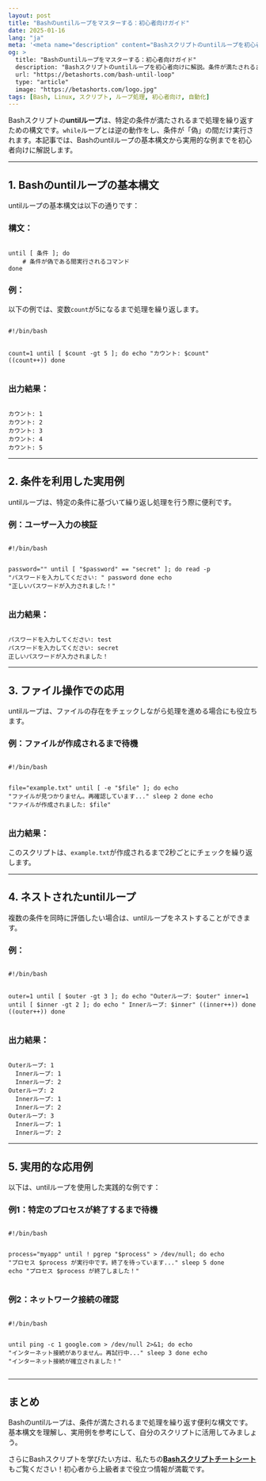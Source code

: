 ```yaml
---
layout: post
title: "Bashのuntilループをマスターする：初心者向けガイド"
date: 2025-01-16
lang: "ja"
meta: '<meta name="description" content="Bashスクリプトのuntilループを初心者向けに解説。基本構文から応用例まで、ループ処理の効率的な方法を紹介します。"><meta name="keywords" content="Bash untilループ, Bashスクリプト, ループ処理, Linux, Bash初心者ガイド"><meta name="author" content="Beta Shorts"><meta name="robots" content="index, follow"><link rel="canonical" href="https://betashorts.com/bash-until-loop">'
og: >
  title: "Bashのuntilループをマスターする：初心者向けガイド"
  description: "Bashスクリプトのuntilループを初心者向けに解説。条件が満たされるまで処理を繰り返す便利な方法を学びましょう。"
  url: "https://betashorts.com/bash-until-loop"
  type: "article"
  image: "https://betashorts.com/logo.jpg"
tags: [Bash, Linux, スクリプト, ループ処理, 初心者向け, 自動化]
---
```


<p>Bashスクリプトの<strong>untilループ</strong>は、特定の条件が満たされるまで処理を繰り返すための構文です。<code>while</code>ループとは逆の動作をし、条件が「偽」の間だけ実行されます。本記事では、Bashのuntilループの基本構文から実用的な例までを初心者向けに解説します。</p>

---

<h2>1. Bashのuntilループの基本構文</h2>
<p>untilループの基本構文は以下の通りです：</p>

<h3>構文：</h3>
<pre><code>
until [ 条件 ]; do
    # 条件が偽である間実行されるコマンド
done
</code></pre>

<h3>例：</h3>
<p>以下の例では、変数<code>count</code>が5になるまで処理を繰り返します。</p>
<pre><code>
#!/bin/bash

count=1
until [ $count -gt 5 ]; do
    echo "カウント: $count"
    ((count++))
done
</code></pre>

<h3>出力結果：</h3>
<pre><code>
カウント: 1
カウント: 2
カウント: 3
カウント: 4
カウント: 5
</code></pre>

---

<h2>2. 条件を利用した実用例</h2>
<p>untilループは、特定の条件に基づいて繰り返し処理を行う際に便利です。</p>

<h3>例：ユーザー入力の検証</h3>
<pre><code>
#!/bin/bash

password=""
until [ "$password" == "secret" ]; do
    read -p "パスワードを入力してください: " password
done
echo "正しいパスワードが入力されました！"
</code></pre>

<h3>出力結果：</h3>
<pre><code>
パスワードを入力してください: test
パスワードを入力してください: secret
正しいパスワードが入力されました！
</code></pre>

---

<h2>3. ファイル操作での応用</h2>
<p>untilループは、ファイルの存在をチェックしながら処理を進める場合にも役立ちます。</p>

<h3>例：ファイルが作成されるまで待機</h3>
<pre><code>
#!/bin/bash

file="example.txt"
until [ -e "$file" ]; do
    echo "ファイルが見つかりません。再確認しています..."
    sleep 2
done
echo "ファイルが作成されました: $file"
</code></pre>

<h3>出力結果：</h3>
<p>このスクリプトは、<code>example.txt</code>が作成されるまで2秒ごとにチェックを繰り返します。</p>

---

<h2>4. ネストされたuntilループ</h2>
<p>複数の条件を同時に評価したい場合は、untilループをネストすることができます。</p>

<h3>例：</h3>
<pre><code>
#!/bin/bash

outer=1
until [ $outer -gt 3 ]; do
    echo "Outerループ: $outer"
    inner=1
    until [ $inner -gt 2 ]; do
        echo "  Innerループ: $inner"
        ((inner++))
    done
    ((outer++))
done
</code></pre>

<h3>出力結果：</h3>
<pre><code>
Outerループ: 1
  Innerループ: 1
  Innerループ: 2
Outerループ: 2
  Innerループ: 1
  Innerループ: 2
Outerループ: 3
  Innerループ: 1
  Innerループ: 2
</code></pre>

---

<h2>5. 実用的な応用例</h2>
<p>以下は、untilループを使用した実践的な例です：</p>

<h3>例1：特定のプロセスが終了するまで待機</h3>
<pre><code>
#!/bin/bash

process="myapp"
until ! pgrep "$process" > /dev/null; do
    echo "プロセス $process が実行中です。終了を待っています..."
    sleep 5
done
echo "プロセス $process が終了しました！"
</code></pre>

<h3>例2：ネットワーク接続の確認</h3>
<pre><code>
#!/bin/bash

until ping -c 1 google.com > /dev/null 2>&1; do
    echo "インターネット接続がありません。再試行中..."
    sleep 3
done
echo "インターネット接続が確立されました！"
</code></pre>

---

<h2>まとめ</h2>
<p>Bashのuntilループは、条件が満たされるまで処理を繰り返す便利な構文です。基本構文を理解し、実用例を参考にして、自分のスクリプトに活用してみましょう。</p>
<p>さらにBashスクリプトを学びたい方は、私たちの<a href="https://betashorts.gumroad.com/l/vvqikq" target="_blank"><strong>Bashスクリプトチートシート</strong></a>もご覧ください！初心者から上級者まで役立つ情報が満載です。</p>

